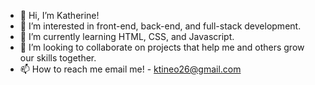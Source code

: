 - 👋 Hi, I’m Katherine!
- 👀 I’m interested in front-end, back-end, and full-stack development.
- 🌱 I’m currently learning HTML, CSS, and Javascript.
- 💞️ I’m looking to collaborate on projects that help me and others grow our skills together.
- 📫 How to reach me email me! - ktineo26@gmail.com 
